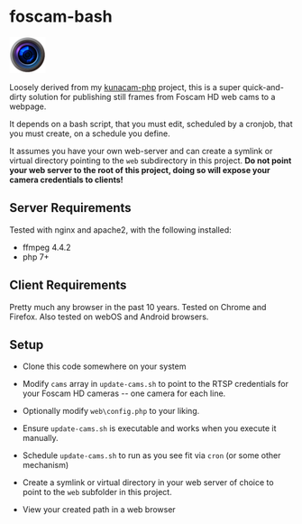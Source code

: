 # foscam-bash

![App Icon](web/icon.png)

Loosely derived from my [kunacam-php](https://github.com/codepoet80/kunacam-php) project, this is a super quick-and-dirty solution for publishing still frames from Foscam HD web cams to a webpage.

It depends on a bash script, that you must edit, scheduled by a cronjob, that you must create, on a schedule you define.

It assumes you have your own web-server and can create a symlink or virtual directory pointing to the `web` subdirectory in this project. **Do not point your web server to the root of this project, doing so will expose your camera credentials to clients!**

## Server Requirements

Tested with nginx and apache2, with the following installed:

+ ffmpeg 4.4.2
+ php 7+

## Client Requirements

Pretty much any browser in the past 10 years. Tested on Chrome and Firefox. Also tested on webOS and Android browsers.

## Setup

- Clone this code somewhere on your system

- Modify `cams` array in `update-cams.sh` to point to the RTSP credentials for your Foscam HD cameras -- one camera for each line.

- Optionally modify `web\config.php` to your liking.

- Ensure `update-cams.sh` is executable and works when you execute it manually.

- Schedule `update-cams.sh` to run as you see fit via `cron` (or some other mechanism)

- Create a symlink or virtual directory in your web server of choice to point to the `web` subfolder in this project.

- View your created path in a web browser